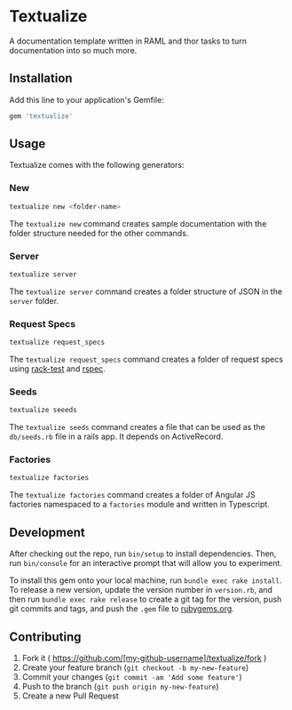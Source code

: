 # Textualize

A documentation template written in RAML and thor tasks to turn documentation
into so much more.

## Installation

Add this line to your application's Gemfile:

```ruby
gem 'textualize'
```

## Usage

Textualize comes with the following generators:

### New

```bash
textualize new <folder-name>
```

The ``textualize new`` command creates sample documentation with the folder
structure needed for the other commands.

### Server

```bash
textualize server
```

The ``textualize server`` command creates a folder structure of JSON in the
``server`` folder.

### Request Specs

```bash
textualize request_specs
```

The ``textualize request_specs`` command creates a folder of request specs
using [rack-test](https://github.com/brynary/rack-test) and
[rspec](https://github.com/rspec/rspec).

### Seeds

```bash
textualize seeeds
```

The ``textualize seeds`` command creates a file that can be used as the
``db/seeds.rb`` file in a rails app. It depends on ActiveRecord.

### Factories

```bash
textualize factories
```

The ``textualize factories`` command creates a folder of Angular JS factories
namespaced to a ``factories`` module and written in Typescript.

## Development

After checking out the repo, run `bin/setup` to install dependencies. Then, run
`bin/console` for an interactive prompt that will allow you to experiment.

To install this gem onto your local machine, run `bundle exec rake install`. To
release a new version, update the version number in `version.rb`, and then run
`bundle exec rake release` to create a git tag for the version, push git
commits and tags, and push the `.gem` file to
[rubygems.org](https://rubygems.org).

## Contributing

1. Fork it ( https://github.com/[my-github-username]/textualize/fork )
2. Create your feature branch (`git checkout -b my-new-feature`)
3. Commit your changes (`git commit -am 'Add some feature'`)
4. Push to the branch (`git push origin my-new-feature`)
5. Create a new Pull Request
